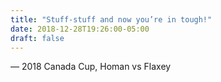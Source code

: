 ```yaml
---
title: "Stuff-stuff and now you’re in tough!"
date: 2018-12-28T19:26:00-05:00
draft: false
---
```

— 2018 Canada Cup, Homan vs Flaxey
<!--more--> 

